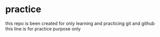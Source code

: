 # practice
this repo is been created for only learning and practicing git and github
<br>
this line is for practice purpose only
